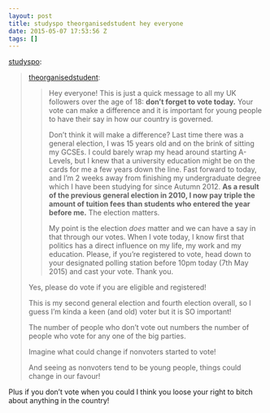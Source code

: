 ```yaml
---
layout: post
title: studyspo theorganisedstudent hey everyone
date: 2015-05-07 17:53:56 Z
tags: []
---
```

[studyspo](http://www.studyspo.com/post/118360101389/theorganisedstudent-hey-everyone-this-is-just):

> [theorganisedstudent](http://theorganisedstudent.tumblr.com/post/118358895840/hey-everyone-this-is-just-a-quick-message-to-all):
> 
> > Hey everyone! This is just a quick message to all my UK followers over the age of 18: **don’t forget to vote today.** Your vote can make a difference and it is important for young people to have their say in how our country is governed. 
> > 
> > Don’t think it will make a difference? Last time there was a general election, I was 15 years old and on the brink of sitting my GCSEs. I could barely wrap my head around starting A-Levels, but I knew that a university education might be on the cards for me a few years down the line. Fast forward to today, and I’m 2 weeks away from finishing my undergraduate degree which I have been studying for since Autumn 2012. **As a result of the previous general election in 2010, I now pay triple the amount of tuition fees than students who entered the year before me.** The election matters.
> > 
> > My point is the election _does_ matter and we can have a say in that through our votes. When I vote today, I know first that politics has a direct influence on my life, my work and my education. Please, if you’re registered to vote, head down to your designated polling station before 10pm today (7th May 2015) and cast your vote. Thank you.
> 
> Yes, please do vote if you are eligible and registered!
> 
> This is my second general election and fourth election overall, so I guess I’m kinda a keen (and old) voter but it is SO important!
> 
> The number of people who don’t vote out numbers the number of people who vote for any one of the big parties.
> 
> Imagine what could change if nonvoters started to vote!
> 
> And seeing as nonvoters tend to be young people, things could change in our favour!

Plus if you don’t vote when you could I think you loose your right to bitch about anything in the country!
